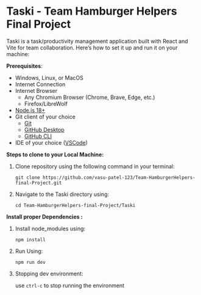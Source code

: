 # Taski - Team Hamburger Helpers Final Project

Taski is a task/productivity management application built with React and Vite for team collaboration. Here’s how to set it up and run it on your machine:

**Prerequisites**:
- Windows, Linux, or MacOS
- Internet Connection
- Internet Browser
  - Any Chromium Browser (Chrome, Brave, Edge, etc.)
  - Firefox/LibreWolf
- [Node.js 18+](https://nodejs.org/)
- Git client of your choice
  - [Git](https://git-scm.com/downloads)
  - [GitHub Desktop](https://desktop.github.com/download/)
  - [GitHub CLI](https://cli.github.com/)
- IDE of your choice ([VSCode](https://code.visualstudio.com/Download))

**Steps to clone to your Local Machine:**
1. Clone repository using the following command in your terminal:

   `git clone https://github.com/vasu-patel-123/Team-HamburgerHelpers-final-Project.git`
2. Navigate to the Taski directory using:

   `cd Team-HamburgerHelpers-final-Project/Taski`

**Install proper Dependencies :**
1. Install node_modules using:

   `npm install`
2. Run Using:

   `npm run dev`
3. Stopping dev environment:

   use `ctrl-c` to stop running the environment

  

